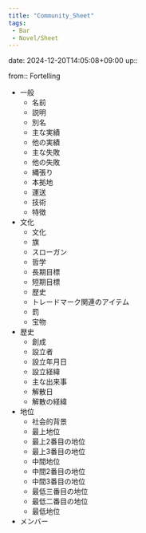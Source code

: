 ```yaml
---
title: "Community_Sheet"
tags:
 - Bar
 - Novel/Sheet
---
```


date: 2024-12-20T14:05:08+09:00
up::

from:: Fortelling

- 一般
	- 名前
	- 説明
	- 別名
	- 主な実績
	- 他の実績
	- 主な失敗
	- 他の失敗
	- 縄張り
	- 本拠地
	- 運送
	- 技術
	- 特徴
- 文化
	- 文化
	- 旗
	- スローガン
	- 哲学
	- 長期目標
	- 短期目標
	- 歴史
	- トレードマーク関連のアイテム
	- 罰
	- 宝物
- 歴史
	- 創成
	- 設立者
	- 設立年月日
	- 設立経緯
	- 主な出来事
	- 解散日
	- 解散の経緯
- 地位
	- 社会的背景
	- 最上地位
	- 最上2番目の地位
	- 最上3番目の地位
	- 中間地位
	- 中間2番目の地位
	- 中間3番目の地位
	- 最低三番目の地位
	- 最低二番目の地位
	- 最低地位
- メンバー



